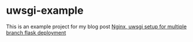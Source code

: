 uwsgi-example
=============

This is an example project for my blog post [Nginx, uwsgi setup for multiple branch flask deployment](http://sv1jsb.blogspot.gr/2013/12/nginx-uwsgi-setup-for-multiple-branch.html)


